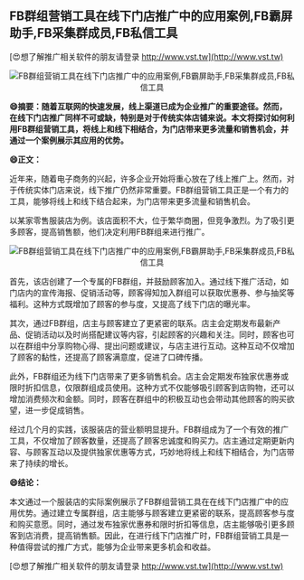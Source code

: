 ## **FB群组营销工具在线下门店推广中的应用案例,FB霸屏助手,FB采集群成员,FB私信工具**

[😍想了解推广相关软件的朋友请登录 http://www.vst.tw](http://www.vst.tw)

 <center><img src="https://vst.tw/MP4/tuiguang/png/4.png" alt="FB群组营销工具在线下门店推广中的应用案例,FB霸屏助手,FB采集群成员,FB私信工具"></center>

**😄摘要：随着互联网的快速发展，线上渠道已成为企业推广的重要途径。然而，在线下门店推广同样不可或缺，特别是对于传统实体店铺来说。本文将探讨如何利用FB群组营销工具，将线上和线下相结合，为门店带来更多流量和销售机会，并通过一个案例展示其应用的优势。**

**😄正文：**

近年来，随着电子商务的兴起，许多企业开始将重心放在了线上推广上。然而，对于传统实体门店来说，线下推广仍然非常重要。FB群组营销工具正是一个有力的工具，能够将线上和线下结合起来，为门店带来更多流量和销售机会。

以某家零售服装店为例。该店面积不大，位于繁华商圈，但竞争激烈。为了吸引更多顾客，提高销售额，他们决定利用FB群组来进行推广。

 <center><img src="https://vst.tw/MP4/tuiguang/png/0.png" alt="FB群组营销工具在线下门店推广中的应用案例,FB霸屏助手,FB采集群成员,FB私信工具"></center>

首先，该店创建了一个专属的FB群组，并鼓励顾客加入。通过线下推广活动，如门店内的宣传海报、促销活动等，顾客得知加入群组可以获取优惠券、参与抽奖等福利。这种方式既增加了顾客的参与度，又提高了线下门店的曝光率。

其次，通过FB群组，店主与顾客建立了更紧密的联系。店主会定期发布最新产品、促销活动以及时尚搭配建议等内容，引起顾客的兴趣和关注。同时，顾客也可以在群组中分享购物心得、提出问题或建议，与店主进行互动。这种互动不仅增加了顾客的黏性，还提高了顾客满意度，促进了口碑传播。

此外，FB群组还为线下门店带来了更多销售机会。店主会定期发布独家优惠券或限时折扣信息，仅限群组成员使用。这种方式不仅能够吸引顾客到店购物，还可以增加消费频次和金额。同时，顾客在群组中的积极互动也会带动其他顾客的购买欲望，进一步促成销售。

经过几个月的实践，该服装店的营业额明显提升。FB群组成为了一个有效的推广工具，不仅增加了顾客数量，还提高了顾客忠诚度和购买力。店主通过定期更新内容、与顾客互动以及提供独家优惠等方式，巧妙地将线上和线下相结合，为门店带来了持续的增长。

**😄结论：**

本文通过一个服装店的实际案例展示了FB群组营销工具在在线下门店推广中的应用优势。通过建立专属群组，店主能够与顾客建立更紧密的联系，提高顾客参与度和购买意愿。同时，通过发布独家优惠券和限时折扣等信息，店主能够吸引更多顾客到店消费，提高销售额。因此，在进行线下门店推广时，FB群组营销工具是一种值得尝试的推广方式，能够为企业带来更多机会和收益。

[😍想了解推广相关软件的朋友请登录 http://www.vst.tw](http://www.vst.tw)



